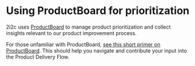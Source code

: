 # Using ProductBoard for prioritization

2i2c uses [ProductBoard](https://ProductBoard.com/) to manage product prioritization and collect insights relevant to our product improvement process. 

For those unfamiliar with ProductBoard, [see this short primer on ProductBoard](https://docs.google.com/document/d/1UkFcv2klEBOEnZ4CoB7PnVYS6MNOn5fCfM7unbco2lI/edit?usp=sharing).
This should help you navigate and contribute your input into the Product Delivery Flow.
